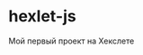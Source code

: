 # hexlet-js
Мой первый проект на Хекслете
<!-- [![asciicast](https://asciinema.org/a/ytWZ0FWZaiWqsQ9q76zK3s5jZ.svg)](https://asciinema.org/a/ytWZ0FWZaiWqsQ9q76zK3s5jZ) -->

